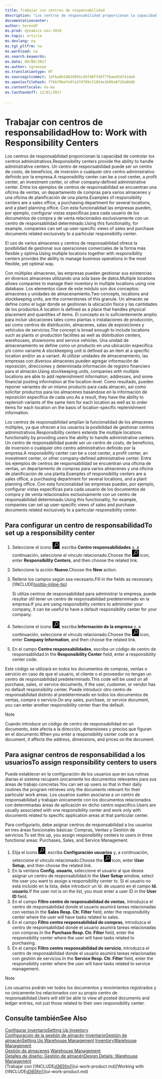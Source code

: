 ```yaml
---
title: Trabajar con centros de responsabilidad
description: "Los centros de responsabilidad proporcionan la capacidad de controlar los centros administrativos. Un centro de responsabilidad puede ser un centro de costo, de beneficios, de inversión o cualquier otro centro administrativo definido por la empresa."
documentationcenter: 
author: SorenGP
ms.prod: dynamics-nav-2018
ms.topic: article
ms.devlang: na
ms.tgt_pltfrm: na
ms.workload: na
ms.search.keywords: 
ms.date: 09/08/2017
ms.author: sgroespe
ms.translationtype: HT
ms.sourcegitcommit: 1dfba8b14019991c95f40ffd5f7fbaed5df414eb
ms.openlocfilehash: ffbb79befe9fa37d789c21854e1b05a8f29a8b86
ms.contentlocale: es-mx
ms.lasthandoff: 12/01/2017

---
```

# <a name="how-to-work-with-responsibility-centers"></a><span data-ttu-id="1d4bc-104">Trabajar con centros de responsabilidad</span><span class="sxs-lookup"><span data-stu-id="1d4bc-104">How to: Work with Responsibility Centers</span></span>
<span data-ttu-id="1d4bc-105">Los centros de responsabilidad proporcionan la capacidad de controlar los centros administrativos.</span><span class="sxs-lookup"><span data-stu-id="1d4bc-105">Responsibility centers provide the ability to handle administrative centers.</span></span> <span data-ttu-id="1d4bc-106">Un centro de responsabilidad puede ser un centro de costo, de beneficios, de inversión o cualquier otro centro administrativo definido por la empresa.</span><span class="sxs-lookup"><span data-stu-id="1d4bc-106">A responsibility center can be a cost center, a profit center, an investment center, or other company-defined administrative center.</span></span> <span data-ttu-id="1d4bc-107">Entre los ejemplos de centros de responsabilidad se encuentran una oficina de ventas, un departamento de compras para varios almacenes y una oficina de planificación de una planta.</span><span class="sxs-lookup"><span data-stu-id="1d4bc-107">Examples of responsibility centers are a sales office, a purchasing department for several locations, and a plant planning office.</span></span> <span data-ttu-id="1d4bc-108">Con esta funcionalidad las empresas pueden, por ejemplo, configurar vistas específicas para cada usuario de los documentos de compra y de venta relacionados exclusivamente con un centro de responsabilidad determinado.</span><span class="sxs-lookup"><span data-stu-id="1d4bc-108">Using this functionality, for example, companies can set up user-specific views of sales and purchase documents related exclusively to a particular responsibility center.</span></span>  

<span data-ttu-id="1d4bc-109">El uso de varios almacenes y centros de responsabilidad ofrece la posibilidad de gestionar sus operaciones comerciales de la forma más flexible y óptima.</span><span class="sxs-lookup"><span data-stu-id="1d4bc-109">Using multiple locations together with responsibility centers provides the ability to manage business operations in the most flexible, yet optimal way.</span></span>

<span data-ttu-id="1d4bc-110">Con múltiples almacenes, las empresas pueden gestionar sus existencias en diversos almacenes utilizando una sola base de datos.</span><span class="sxs-lookup"><span data-stu-id="1d4bc-110">Multiple locations allows companies to manage their inventory in multiple locations using one database.</span></span> <span data-ttu-id="1d4bc-111">Los elementos clave de este módulo son dos conceptos: almacenes y unidades de almacenamiento.</span><span class="sxs-lookup"><span data-stu-id="1d4bc-111">Two concepts, locations and stockkeeping units, are the cornerstones of this granule.</span></span> <span data-ttu-id="1d4bc-112">Un almacén se define como el lugar donde se gestionan la ubicación física y las cantidades de los productos.</span><span class="sxs-lookup"><span data-stu-id="1d4bc-112">A location is defined as a place that handles physical placement and quantities of items.</span></span> <span data-ttu-id="1d4bc-113">El concepto es lo suficientemente amplio para incluir ubicaciones tales como plantas o instalaciones de producción, así como centros de distribución, almacenes, salas de exposiciones y vehículos de servicios.</span><span class="sxs-lookup"><span data-stu-id="1d4bc-113">The concept is broad enough to include locations such as plants or production facilities as well as distribution centers, warehouses, showrooms and service vehicles.</span></span> <span data-ttu-id="1d4bc-114">Una unidad de almacenamiento se define como un producto en una ubicación específica y/o como variante.</span><span class="sxs-lookup"><span data-stu-id="1d4bc-114">A stockkeeping unit is defined as an item at a specific location and/or as a variant.</span></span> <span data-ttu-id="1d4bc-115">Al utilizar unidades de almacenamiento, las empresas con diversos almacenes pueden agregar información de reposición, direcciones y determinada información de registro financiero para el almacén.</span><span class="sxs-lookup"><span data-stu-id="1d4bc-115">Using stockkeeping units, companies with multiple locations are able to add replenishment information, addresses, and some financial posting information at the location level.</span></span> <span data-ttu-id="1d4bc-116">Como resultado, pueden reponer variantes de un mismo producto para cada almacén, así como solicitar productos para los almacenes basándose en la información de reposición específica de cada uno.</span><span class="sxs-lookup"><span data-stu-id="1d4bc-116">As a result, they have the ability to replenish variants of the same item for each location as well as to order items for each location on the basis of location-specific replenishment information.</span></span>  

<span data-ttu-id="1d4bc-117">Los centros de responsabilidad amplían la funcionalidad de los almacenes múltiples, ya que ofrecen a los usuarios la posibilidad de gestionar centros administrativos.</span><span class="sxs-lookup"><span data-stu-id="1d4bc-117">Responsibility centers extends the multiple locations functionality by providing users the ability to handle administrative centers.</span></span> <span data-ttu-id="1d4bc-118">Un centro de responsabilidad puede ser un centro de costo, de beneficios, de inversión o cualquier otro centro administrativo definido por la empresa.</span><span class="sxs-lookup"><span data-stu-id="1d4bc-118">A responsibility center can be a cost center, a profit center, an investment center, or other company-defined administrative center.</span></span> <span data-ttu-id="1d4bc-119">Entre los ejemplos de centros de responsabilidad se encuentran una oficina de ventas, un departamento de compras para varios almacenes y una oficina de planificación de una planta.</span><span class="sxs-lookup"><span data-stu-id="1d4bc-119">Examples of responsibility centers are a sales office, a purchasing department for several locations, and a plant planning office.</span></span> <span data-ttu-id="1d4bc-120">Con esta funcionalidad las empresas pueden, por ejemplo, configurar vistas específicas para cada usuario de los documentos de compra y de venta relacionados exclusivamente con un centro de responsabilidad determinado.</span><span class="sxs-lookup"><span data-stu-id="1d4bc-120">Using this functionality, for example, companies can set up user-specific views of sales and purchase documents related exclusively to a particular responsibility center.</span></span>

## <a name="to-set-up-a-responsibility-center"></a><span data-ttu-id="1d4bc-121">Para configurar un centro de responsabilidad</span><span class="sxs-lookup"><span data-stu-id="1d4bc-121">To set up a responsibility center</span></span>  
1.  <span data-ttu-id="1d4bc-122">Seleccione el icono ![Buscar página o informe](media/ui-search/search_small.png "icono Buscar página o informe"), escriba **Centro responsabilidades** y, a continuación, seleccione el vínculo relacionado.</span><span class="sxs-lookup"><span data-stu-id="1d4bc-122">Choose the ![Search for Page or Report](media/ui-search/search_small.png "Search for Page or Report icon") icon, enter **Responsibility Centers**, and then choose the related link.</span></span>  
2.  <span data-ttu-id="1d4bc-123">Seleccione la acción **Nuevo**.</span><span class="sxs-lookup"><span data-stu-id="1d4bc-123">Choose the **New** action.</span></span>  
3.  <span data-ttu-id="1d4bc-124">Rellene los campos según sea necesario.</span><span class="sxs-lookup"><span data-stu-id="1d4bc-124">Fill in the fields as necessary.</span></span> [!INCLUDE[tooltip-inline-tip](includes/tooltip-inline-tip_md.md)]  

    <span data-ttu-id="1d4bc-125">Si utiliza centros de responsabilidad para administrar la empresa, puede resultar útil tener un centro de responsabilidad predeterminado en la empresa.</span><span class="sxs-lookup"><span data-stu-id="1d4bc-125">If you are using responsibility centers to administer your company, it can be useful to have a default responsibility center for your company.</span></span>
4. <span data-ttu-id="1d4bc-126">Seleccione el icono ![Buscar página o informe](media/ui-search/search_small.png "icono Buscar página o informe"), escriba **Información de la empresa** y, a continuación, seleccione el vínculo relacionado.</span><span class="sxs-lookup"><span data-stu-id="1d4bc-126">Choose the ![Search for Page or Report](media/ui-search/search_small.png "Search for Page or Report icon") icon, enter **Company Information**, and then choose the related link.</span></span>
5. <span data-ttu-id="1d4bc-127">En el campo **Centro responsabilidades**, escriba un código de centro de responsabilidad.</span><span class="sxs-lookup"><span data-stu-id="1d4bc-127">In the **Responsibility Center** field, enter a responsibility center code.</span></span>

<span data-ttu-id="1d4bc-128">Este código se utilizará en todos los documentos de compras, ventas o servicio en caso de que el usuario, el cliente o el proveedor no tengan un centro de responsabilidad predeterminado.</span><span class="sxs-lookup"><span data-stu-id="1d4bc-128">This code will be used on all purchase, sales, or service documents, if the user, customer, or vendor has no default responsibility center.</span></span> <span data-ttu-id="1d4bc-129">Puede introducir otro centro de responsabilidad distinto al predeterminado en todos los documentos de ventas, compra o servicio.</span><span class="sxs-lookup"><span data-stu-id="1d4bc-129">On any sales, purchase, or service document, you can enter another responsibility center than the default.</span></span>

> [!NOTE]  
>  <span data-ttu-id="1d4bc-130">Cuando introduce un código de centro de responsabilidad en un documento, éste afecta a la dirección, dimensiones y precios que figuran en el documento.</span><span class="sxs-lookup"><span data-stu-id="1d4bc-130">When you enter a responsibility center code on a document, it affects the address, dimensions, and prices on the document.</span></span>  

## <a name="to-assign-responsibility-centers-to-users"></a><span data-ttu-id="1d4bc-131">Para asignar centros de responsabilidad a los usuarios</span><span class="sxs-lookup"><span data-stu-id="1d4bc-131">To assign responsibility centers to users</span></span>  
<span data-ttu-id="1d4bc-132">Puede establecer en la configuración de los usuarios que en sus rutinas diarias el sistema recupere únicamente los documentos relevantes para sus áreas de trabajo concretas.</span><span class="sxs-lookup"><span data-stu-id="1d4bc-132">You can set up users so that in their daily routines the program retrieves only the documents relevant for their particular work areas.</span></span> <span data-ttu-id="1d4bc-133">Los usuarios suelen asociarse a un centro de responsabilidad y trabajan únicamente con los documentos relacionados con determinadas áreas de aplicación en dicho centro específico.</span><span class="sxs-lookup"><span data-stu-id="1d4bc-133">Users are usually associated with one responsibility center and work only with documents related to specific application areas at that particular center.</span></span>  

<span data-ttu-id="1d4bc-134">Para configurarlo, debe asignar centros de responsabilidad a los usuarios en tres áreas funcionales básicas: Compras, Ventas y Gestión de servicios.</span><span class="sxs-lookup"><span data-stu-id="1d4bc-134">To set this up, you assign responsibility centers to users in three functional areas: Purchases, Sales, and Service Management.</span></span>  

1.  <span data-ttu-id="1d4bc-135">Elija el icono ![Buscar página o informe](media/ui-search/search_small.png "icono Buscar página o informe"), escriba **Configuración usuarios** y, a continuación, seleccione el vínculo relacionado.</span><span class="sxs-lookup"><span data-stu-id="1d4bc-135">Choose the ![Search for Page or Report](media/ui-search/search_small.png "Search for Page or Report icon") icon, enter **User Setup**, and then choose the related link.</span></span>  
2.  <span data-ttu-id="1d4bc-136">En la ventana **Config. usuario**, seleccione el usuario al que desea asignar un centro de responsabilidad.</span><span class="sxs-lookup"><span data-stu-id="1d4bc-136">In the **User Setup** window, select the user you want to assign a responsibility center to.</span></span> <span data-ttu-id="1d4bc-137">Si el usuario no está incluido en la lista, debe introducir un Id. de usuario en el campo **Id. usuario**.</span><span class="sxs-lookup"><span data-stu-id="1d4bc-137">If the user not is on the list, you must enter a user ID in the **User ID** field.</span></span>  
3.  <span data-ttu-id="1d4bc-138">En el campo **Filtro centro de responsabilidad de ventas**, introduzca el centro de responsabilidad donde el usuario asumirá tareas relacionadas con ventas.</span><span class="sxs-lookup"><span data-stu-id="1d4bc-138">In the **Sales Resp. Ctr. Filter** field, enter the responsibility center where the user will have tasks related to sales.</span></span>  
4.  <span data-ttu-id="1d4bc-139">En el campo **Filtro centro responsabilidad de compras**, introduzca el centro de responsabilidad donde el usuario asumirá tareas relacionadas con compras.</span><span class="sxs-lookup"><span data-stu-id="1d4bc-139">In the **Purchase Resp. Ctr. Filter** field, enter the responsibility center where the user will have tasks related to purchasing.</span></span>  
5.  <span data-ttu-id="1d4bc-140">En el campo **Filtro centro responsabilidad de servicio**, introduzca el centro de responsabilidad donde el usuario asumirá tareas relacionadas con gestión de servicios.</span><span class="sxs-lookup"><span data-stu-id="1d4bc-140">In the **Service Resp. Ctr. Filter** field, enter the responsibility center where the user will have tasks related to service management.</span></span>  

> [!NOTE]  
>  <span data-ttu-id="1d4bc-141">Los usuarios podrán ver todos los documentos y movimientos registrados y no únicamente los relacionados con su propio centro de responsabilidad.</span><span class="sxs-lookup"><span data-stu-id="1d4bc-141">Users will still be able to view all posted documents and ledger entries, not just those related to their own responsibility center.</span></span>

## <a name="see-also"></a><span data-ttu-id="1d4bc-142">Consulte también</span><span class="sxs-lookup"><span data-stu-id="1d4bc-142">See Also</span></span>  
[<span data-ttu-id="1d4bc-143">Configurar inventario</span><span class="sxs-lookup"><span data-stu-id="1d4bc-143">Setting Up Inventory</span></span>](inventory-setup-inventory.md)  
<span data-ttu-id="1d4bc-144">[Configuración de la gestión de almacén](warehouse-setup-warehouse.md)
[Inventario](inventory-manage-inventory.md)[Gestión de almacén](warehouse-manage-warehouse.md)</span><span class="sxs-lookup"><span data-stu-id="1d4bc-144">[Setting Up Warehouse Management](warehouse-setup-warehouse.md)
[Inventory](inventory-manage-inventory.md)[Warehouse Management](warehouse-manage-warehouse.md)</span></span>  
<span data-ttu-id="1d4bc-145">[Gestión de almacenes](warehouse-manage-warehouse.md)  </span><span class="sxs-lookup"><span data-stu-id="1d4bc-145">[Warehouse Management](warehouse-manage-warehouse.md)  </span></span>  
[<span data-ttu-id="1d4bc-146">Detalles de diseño: Gestión de almacén</span><span class="sxs-lookup"><span data-stu-id="1d4bc-146">Design Details: Warehouse Management</span></span>](design-details-warehouse-management.md)  
<span data-ttu-id="1d4bc-147">[Trabajar con [!INCLUDE[d365fin](includes/d365fin_md.md)]](ui-work-product.md)</span><span class="sxs-lookup"><span data-stu-id="1d4bc-147">[Working with [!INCLUDE[d365fin](includes/d365fin_md.md)]](ui-work-product.md)</span></span>

